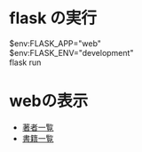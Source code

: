 # flask の実行
$env:FLASK_APP="web"<BR>
$env:FLASK_ENV="development"<BR>
flask run
# webの表示
- [著者一覧](http://127.0.0.1:5000/authors)<br>
- [書籍一覧](http://127.0.0.1:5000/books)


